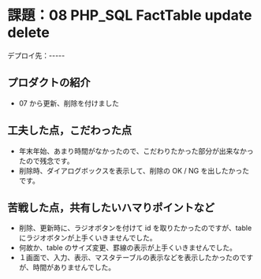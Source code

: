 # 課題：08 PHP_SQL FactTable update delete

デプロイ先：-----

## プロダクトの紹介
- 07 から更新、削除を付けました

## 工夫した点，こだわった点
- 年末年始、あまり時間がなかったので、こだわりたかった部分が出来なかったので残念です。
- 削除時、ダイアログボックスを表示して、削除の OK / NG を出したかったです。

## 苦戦した点，共有したいハマりポイントなど
- 削除、更新時に、ラジオボタンを付けて id を取りたかったのですが、table にラジオボタンが上手くいきませんでした。
- 何故か、table のサイズ変更、罫線の表示が上手くいきませんでした。
- １画面で、入力、表示、マスタテーブルの表示などを表示したかったのですが、時間がありませんでした。
